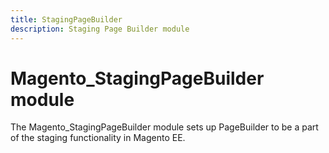 ```yaml
---
title: StagingPageBuilder
description: Staging Page Builder module
---
```


# Magento_StagingPageBuilder module

The Magento_StagingPageBuilder module sets up PageBuilder to be a part of the staging functionality in Magento EE.
